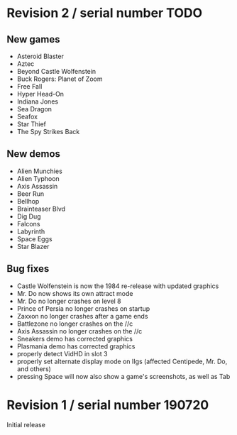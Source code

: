 # Revision 2 / serial number TODO

## New games

 - Asteroid Blaster
 - Aztec
 - Beyond Castle Wolfenstein
 - Buck Rogers: Planet of Zoom
 - Free Fall
 - Hyper Head-On
 - Indiana Jones
 - Sea Dragon
 - Seafox
 - Star Thief
 - The Spy Strikes Back

## New demos

 - Alien Munchies
 - Alien Typhoon
 - Axis Assassin
 - Beer Run
 - Bellhop
 - Brainteaser Blvd
 - Dig Dug
 - Falcons
 - Labyrinth
 - Space Eggs
 - Star Blazer

## Bug fixes

 - Castle Wolfenstein is now the 1984 re-release with updated graphics
 - Mr. Do now shows its own attract mode
 - Mr. Do no longer crashes on level 8
 - Prince of Persia no longer crashes on startup
 - Zaxxon no longer crashes after a game ends
 - Battlezone no longer crashes on the //c
 - Axis Assassin no longer crashes on the //c
 - Sneakers demo has corrected graphics
 - Plasmania demo has corrected graphics
 - properly detect VidHD in slot 3
 - properly set alternate display mode on IIgs (affected Centipede, Mr. Do, and others)
 - pressing Space will now also show a game's screenshots, as well as Tab

# Revision 1 / serial number 190720

Initial release
